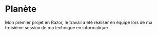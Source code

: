 # Planète

Mon premier projet en Razor, le travail a été réaliser en équipe lors de ma troisième session de ma technique en informatique. 
